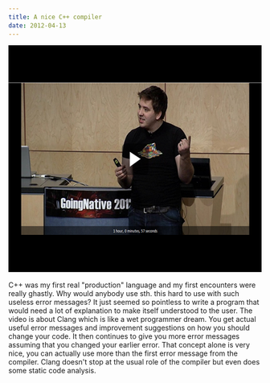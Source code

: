 ```yaml
---
title: A nice C++ compiler
date: 2012-04-13
---
```

<a href="http://channel9.msdn.com/Events/GoingNative/GoingNative-2012/Clang-Defending-C-from-Murphy-s-Million-Monkeys"><img src="/images/2012-04-12-22h55_10.png" alt="" title="2012-04-12 22h55_10" width="600" height="451" class="alignnone size-full wp-image-543" /></a>

C++ was my first real "production" language and my first encounters were really ghastly. Why would anybody use sth. this hard to use with such useless error messages? It just seemed so pointless to write a program that would need a lot of explanation to make itself understood to the user. The video is about Clang which is like a wet programmer dream. You get actual useful error messages and improvement suggestions on how you should change your code. It then continues to give you more error messages assuming that you changed your earlier error. That concept alone is very nice, you can actually use more than the first error message from the compiler. Clang doesn't stop at the usual role of the compiler but even does some static code analysis.
